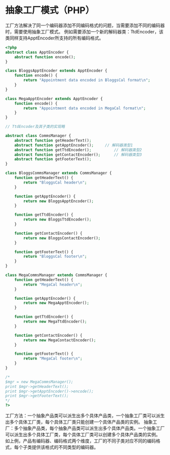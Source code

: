 # 抽象工厂模式（PHP）

工厂方法解决了同一个编码器添加不同编码格式的问题，当需要添加不同的编码器时，需要使用抽象工厂模式。
例如需要添加一个新的解码器类：TtdEncoder，该类同样支持ApptEncoder所支持的所有编码格式。

```php
<?php
abstract class ApptEncoder {
    abstract function encode();
}

class BloggsApptEncoder extends ApptEncoder {
    function encode() {
        return "Appointment data encoded in BloggsCal format\n";
    }
}

class MegaApptEncoder extends ApptEncoder {
    function encode() {
        return "Appointment data encoded in MegaCal format\n";
    }
}

// TtdEncoder及其子类的实现略

abstract class CommsManager {
    abstract function getHeaderText();
    abstract function getApptEncoder();		// 解码器类型1 
    abstract function getTtdEncoder();			// 解码器类型2
    abstract function getContactEncoder();		// 解码器类型3
    abstract function getFooterText();
}

class BloggsCommsManager extends CommsManager {
    function getHeaderText() {
        return "BloggsCal header\n";
    }

    function getApptEncoder() {
        return new BloggsApptEncoder();
    }

    function getTtdEncoder() {
        return new BloggsTtdEncoder();
    }

    function getContactEncoder() {
        return new BloggsContactEncoder();
    }

    function getFooterText() {
        return "BloggsCal footer\n";
    }
}

class MegaCommsManager extends CommsManager {
    function getHeaderText() {
        return "MegaCal header\n";
    }

    function getApptEncoder() {
        return new MegaApptEncoder();
    }

    function getTtdEncoder() {
        return new MegaTtdEncoder();
    }

    function getContactEncoder() {
        return new MegaContactEncoder();
    }

    function getFooterText() {
        return "MegaCal footer\n";
    }
}

/*
$mgr = new MegaCommsManager();
print $mgr->getHeaderText();
print $mgr->getApptEncoder()->encode();
print $mgr->getFooterText();
*/
?>
```
工厂方法：一个抽象产品类可以派生出多个具体产品类，一个抽象工厂类可以派生出多个具体工厂类，每个具体工厂类只能创建一个具体产品类的实例。
抽象工厂：多个抽象产品类，每个抽象产品类可以派生出多个具体产品类。一个抽象工厂可以派生出多个具体工厂类，每个具体工厂类可以创建多个具体产品类的实例。
如上例，产品有编码器、编码格式两个维度，工厂的不同子类对应不同的编码格式，每个子类提供该格式的不同类型的编码器。